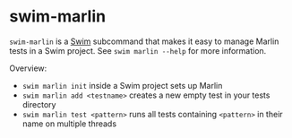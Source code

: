 # swim-marlin

`swim-marlin` is a [Swim](https://gitlab.com/spade-lang/swim) subcommand that
makes it easy to manage Marlin tests in a Swim project. See `swim marlin --help`
for more information.

Overview:

- `swim marlin init` inside a Swim project sets up Marlin
- `swim marlin add <testname>` creates a new empty test in your tests directory
- `swim marlin test <pattern>` runs all tests containing `<pattern>` in their
   name on multiple threads
